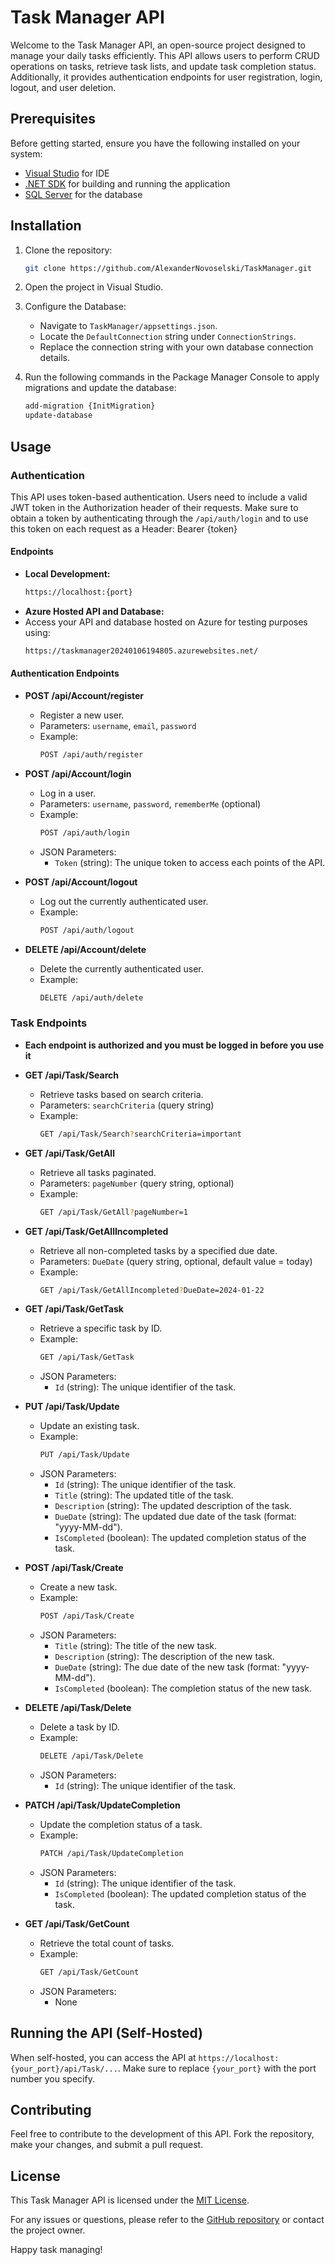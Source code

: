 # Task Manager API

Welcome to the Task Manager API, an open-source project designed to manage your daily tasks efficiently. This API allows users to perform CRUD operations on tasks, retrieve task lists, and update task completion status. Additionally, it provides authentication endpoints for user registration, login, logout, and user deletion.

## Prerequisites
Before getting started, ensure you have the following installed on your system:
- [Visual Studio](https://visualstudio.microsoft.com/) for IDE
- [.NET SDK](https://dotnet.microsoft.com/download) for building and running the application
- [SQL Server](https://www.microsoft.com/en-us/sql-server/sql-server-downloads) for the database

## Installation
1. Clone the repository:
    ```bash
    git clone https://github.com/AlexanderNovoselski/TaskManager.git
    ```

2. Open the project in Visual Studio.

3. Configure the Database:
    - Navigate to `TaskManager/appsettings.json`.
    - Locate the `DefaultConnection` string under `ConnectionStrings`.
    - Replace the connection string with your own database connection details.
  
4. Run the following commands in the Package Manager Console to apply migrations and update the database:
    ```bash
    add-migration {InitMigration}
    update-database
    ```

## Usage

### Authentication
This API uses token-based authentication. Users need to include a valid JWT token in the Authorization header of their requests. Make sure to obtain a token by authenticating through the `/api/auth/login` and to use this token on each request as a Header: Bearer {token}


#### Endpoints

- **Local Development:**
    ```bash
    https://localhost:{port}
    ```
- **Azure Hosted API and Database:**
- Access your API and database hosted on Azure for testing purposes using: 
    ```bash
    https://taskmanager20240106194805.azurewebsites.net/
    ```

#### Authentication Endpoints

- **POST /api/Account/register**
  - Register a new user.
  - Parameters: `username`, `email`, `password`
  - Example:
    ```bash
    POST /api/auth/register
    ```

- **POST /api/Account/login**
  - Log in a user.
  - Parameters: `username`, `password`, `rememberMe` (optional)
  - Example:
    ```bash
    POST /api/auth/login
    ```
  - JSON Parameters:
    - `Token` (string): The unique token to access each points of the API.

- **POST /api/Account/logout**
  - Log out the currently authenticated user.
  - Example:
    ```bash
    POST /api/auth/logout
    ```

- **DELETE /api/Account/delete**
  - Delete the currently authenticated user.
  - Example:
    ```bash
    DELETE /api/auth/delete
    ```

### Task Endpoints

- **Each endpoint is authorized and you must be logged in before you use it**

- **GET /api/Task/Search**
    - Retrieve tasks based on search criteria.
    - Parameters: `searchCriteria` (query string)
    - Example:
      ```bash
      GET /api/Task/Search?searchCriteria=important
      ```

- **GET /api/Task/GetAll**
    - Retrieve all tasks paginated.
    - Parameters: `pageNumber` (query string, optional)
    - Example:
      ```bash
      GET /api/Task/GetAll?pageNumber=1
      ```

- **GET /api/Task/GetAllIncompleted**
    - Retrieve all non-completed tasks by a specified due date.
    - Parameters: `DueDate` (query string, optional, default value = today)
    - Example:
      ```bash
      GET /api/Task/GetAllIncompleted?DueDate=2024-01-22
      ```

- **GET /api/Task/GetTask**
    - Retrieve a specific task by ID.
    - Example:
      ```bash
      GET /api/Task/GetTask
      ```
    - JSON Parameters:
      - `Id` (string): The unique identifier of the task.

- **PUT /api/Task/Update**
    - Update an existing task.
    - Example:
      ```bash
      PUT /api/Task/Update
      ```
    - JSON Parameters:
      - `Id` (string): The unique identifier of the task.
      - `Title` (string): The updated title of the task.
      - `Description` (string): The updated description of the task.
      - `DueDate` (string): The updated due date of the task (format: "yyyy-MM-dd").
      - `IsCompleted` (boolean): The updated completion status of the task.

- **POST /api/Task/Create**
    - Create a new task.
    - Example:
      ```bash
      POST /api/Task/Create
      ```
    - JSON Parameters:
      - `Title` (string): The title of the new task.
      - `Description` (string): The description of the new task.
      - `DueDate` (string): The due date of the new task (format: "yyyy-MM-dd").
      - `IsCompleted` (boolean): The completion status of the new task.

- **DELETE /api/Task/Delete**
    - Delete a task by ID.
    - Example:
      ```bash
      DELETE /api/Task/Delete
      ```
    - JSON Parameters:
      - `Id` (string): The unique identifier of the task.

- **PATCH /api/Task/UpdateCompletion**
    - Update the completion status of a task.
    - Example:
      ```bash
      PATCH /api/Task/UpdateCompletion
      ```
    - JSON Parameters:
      - `Id` (string): The unique identifier of the task.
      - `IsCompleted` (boolean): The updated completion status of the task.

- **GET /api/Task/GetCount**
    - Retrieve the total count of tasks.
    - Example:
      ```bash
      GET /api/Task/GetCount
      ```
    - JSON Parameters:
      - None

## Running the API (Self-Hosted)
When self-hosted, you can access the API at `https://localhost:{your_port}/api/Task/...`. Make sure to replace `{your_port}` with the port number you specify.

## Contributing
Feel free to contribute to the development of this API. Fork the repository, make your changes, and submit a pull request.

## License
This Task Manager API is licensed under the [MIT License](https://github.com/AlexanderNovoselski/TaskManager/blob/main/LICENSE).

For any issues or questions, please refer to the [GitHub repository](https://github.com/AlexanderNovoselski/TaskManager) or contact the project owner.

Happy task managing!
